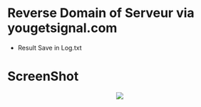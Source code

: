 **Reverse Domain of Serveur via yougetsignal.com**
========================================


* Result Save in Log.txt

**ScreenShot**
================
<p align="center"><img src="https://cloud.githubusercontent.com/assets/8810334/4935969/4eaf470c-65b3-11e4-8265-4d4a566fe0c5.png" /></p>
